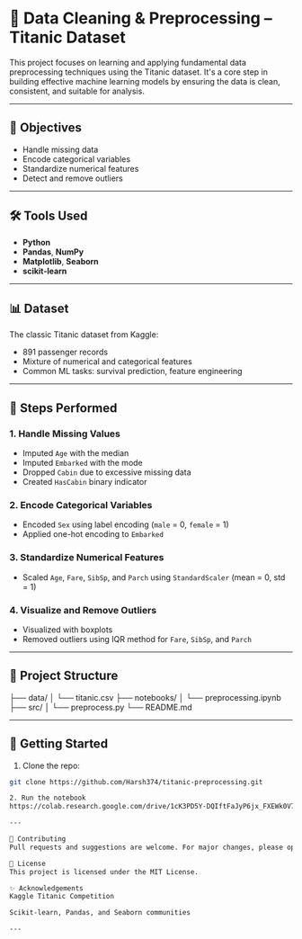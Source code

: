 # 🧹 Data Cleaning & Preprocessing – Titanic Dataset

This project focuses on learning and applying fundamental data preprocessing techniques using the Titanic dataset. It's a core step in building effective machine learning models by ensuring the data is clean, consistent, and suitable for analysis.

---

## 📌 Objectives

- Handle missing data
- Encode categorical variables
- Standardize numerical features
- Detect and remove outliers

---

## 🛠 Tools Used

- **Python**
- **Pandas**, **NumPy**
- **Matplotlib**, **Seaborn**
- **scikit-learn**

---

## 📊 Dataset

The classic Titanic dataset from Kaggle:
- 891 passenger records
- Mixture of numerical and categorical features
- Common ML tasks: survival prediction, feature engineering

---

## 📂 Steps Performed

### 1. Handle Missing Values
- Imputed `Age` with the median
- Imputed `Embarked` with the mode
- Dropped `Cabin` due to excessive missing data
- Created `HasCabin` binary indicator

### 2. Encode Categorical Variables
- Encoded `Sex` using label encoding (`male` = 0, `female` = 1)
- Applied one-hot encoding to `Embarked`

### 3. Standardize Numerical Features
- Scaled `Age`, `Fare`, `SibSp`, and `Parch` using `StandardScaler` (mean = 0, std = 1)

### 4. Visualize and Remove Outliers
- Visualized with boxplots
- Removed outliers using IQR method for `Fare`, `SibSp`, and `Parch`

---

## 📁 Project Structure

├── data/ │ └── titanic.csv ├── notebooks/ │ └── preprocessing.ipynb ├── src/ │ └── preprocess.py └── README.md



---

## 🚀 Getting Started

1. Clone the repo:
```bash
git clone https://github.com/Harsh374/titanic-preprocessing.git

2. Run the notebook
https://colab.research.google.com/drive/1cK3PD5Y-DQIftFaJyP6jx_FXEWk0V7VR

---

🤝 Contributing
Pull requests and suggestions are welcome. For major changes, please open an issue first to discuss.

📜 License
This project is licensed under the MIT License.

✨ Acknowledgements
Kaggle Titanic Competition

Scikit-learn, Pandas, and Seaborn communities

---

